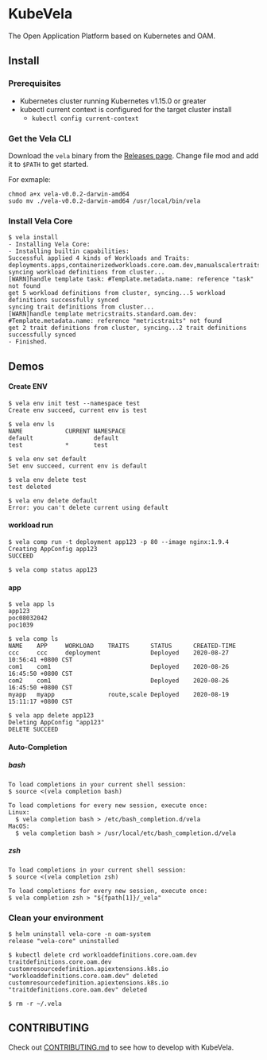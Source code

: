 # KubeVela

The Open Application Platform based on Kubernetes and OAM.

## Install

### Prerequisites
- Kubernetes cluster running Kubernetes v1.15.0 or greater
- kubectl current context is configured for the target cluster install
  - ```kubectl config current-context```

### Get the Vela CLI

Download the `vela` binary from the [Releases page](https://github.com/oam-dev/kubevela/releases). Change file mod and add it to `$PATH` to get started.

For exmaple:
```shell
chmod a+x vela-v0.0.2-darwin-amd64
sudo mv ./vela-v0.0.2-darwin-amd64 /usr/local/bin/vela
```

### Install Vela Core

```shell script
$ vela install
- Installing Vela Core:
- Installing builtin capabilities:
Successful applied 4 kinds of Workloads and Traits: deployments.apps,containerizedworkloads.core.oam.dev,manualscalertraits.core.oam.dev,simplerollouttraits.extend.oam.dev.
syncing workload definitions from cluster...
[WARN]handle template task: #Template.metadata.name: reference "task" not found
get 5 workload definitions from cluster, syncing...5 workload definitions successfully synced
syncing trait definitions from cluster...
[WARN]handle template metricstraits.standard.oam.dev: #Template.metadata.name: reference "metricstraits" not found
get 2 trait definitions from cluster, syncing...2 trait definitions successfully synced
- Finished.
```

## Demos

#### Create ENV

```
$ vela env init test --namespace test
Create env succeed, current env is test

$ vela env ls
NAME           	CURRENT	NAMESPACE
default             	default
test    	 	*       test

$ vela env set default
Set env succeed, current env is default

$ vela env delete test
test deleted

$ vela env delete default
Error: you can't delete current using default
```

#### workload run
```shell script
$ vela comp run -t deployment app123 -p 80 --image nginx:1.9.4
Creating AppConfig app123
SUCCEED

$ vela comp status app123
```

#### app

```
$ vela app ls
app123
poc08032042
poc1039

$ vela comp ls
NAME 	APP  	WORKLOAD  	TRAITS     	STATUS  	CREATED-TIME
ccc  	ccc  	deployment	           	Deployed	2020-08-27 10:56:41 +0800 CST
com1 	com1 	          	           	Deployed	2020-08-26 16:45:50 +0800 CST
com2 	com1 	          	           	Deployed	2020-08-26 16:45:50 +0800 CST
myapp	myapp	          	route,scale	Deployed	2020-08-19 15:11:17 +0800 CST

$ vela app delete app123
Deleting AppConfig "app123"
DELETE SUCCEED
```

#### Auto-Completion

##### bash

```shell script
To load completions in your current shell session:
$ source <(vela completion bash)

To load completions for every new session, execute once:
Linux:
  $ vela completion bash > /etc/bash_completion.d/vela
MacOS:
  $ vela completion bash > /usr/local/etc/bash_completion.d/vela
```

##### zsh

```shell script
To load completions in your current shell session:
$ source <(vela completion zsh)

To load completions for every new session, execute once:
$ vela completion zsh > "${fpath[1]}/_vela"
```

### Clean your environment

```shell script
$ helm uninstall vela-core -n oam-system
release "vela-core" uninstalled
```

```shell script
$ kubectl delete crd workloaddefinitions.core.oam.dev traitdefinitions.core.oam.dev
customresourcedefinition.apiextensions.k8s.io "workloaddefinitions.core.oam.dev" deleted
customresourcedefinition.apiextensions.k8s.io "traitdefinitions.core.oam.dev" deleted
```

```shell script
$ rm -r ~/.vela
```

## CONTRIBUTING
Check out [CONTRIBUTING.md](./CONTRIBUTING.md) to see how to develop with KubeVela.

